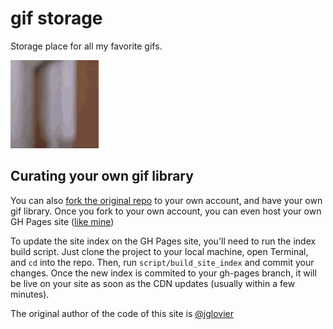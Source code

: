 # gif storage

Storage place for all my favorite gifs.

![thumbs up](thumbs-up/thumbs-up.gif)


## Curating your own gif library

You can also [fork the original repo](https://github.com/jglovier/gifs/fork) to your own account, and have your own gif library. Once you fork to your own account, you can even host your own GH Pages site ([like mine](http://mp19uy.github.io/gifs/)) 

To update the site index on the GH Pages site, you'll need to run the index build script. Just clone the project to your local machine, open Terminal, and `cd` into the repo. Then, run `script/build_site_index` and commit your changes. Once the new index is commited to your gh-pages branch, it will be live on your site as soon as the CDN updates (usually within a few minutes).

The original author of the code of this site is [@jglovier](https://github.com/jglovier)